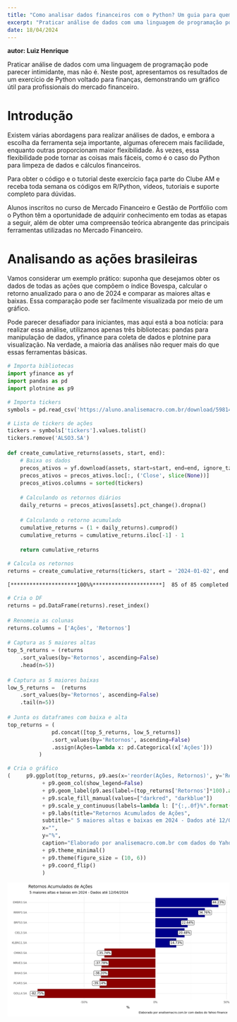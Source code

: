 ```yaml
---
title: "Como analisar dados financeiros com o Python? Um guia para quem deseja sair do Excel"
excerpt: "Praticar análise de dados com uma linguagem de programação pode parecer intimidante, mas não é. Neste post, apresentamos os resultados de um exercício de Python voltado para finanças, demonstrando um gráfico útil para profissionais do mercado financeiro. <br/><img src='/images/portfolio/analise_fin/output_6_0.png'>"
date: 18/04/2024
---
```


**autor: Luiz Henrique**

Praticar análise de dados com uma linguagem de programação pode parecer intimidante, mas não é. Neste post, apresentamos os resultados de um exercício de Python voltado para finanças, demonstrando um gráfico útil para profissionais do mercado financeiro.

# Introdução
Existem várias abordagens para realizar análises de dados, e embora a escolha da ferramenta seja importante, algumas oferecem mais facilidade, enquanto outras proporcionam maior flexibilidade. Às vezes, essa flexibilidade pode tornar as coisas mais fáceis, como é o caso do Python para limpeza de dados e cálculos financeiros.

Para obter o código e o tutorial deste exercício faça parte do Clube AM e receba toda semana os códigos em R/Python, vídeos, tutoriais e suporte completo para dúvidas.

Alunos inscritos no curso de Mercado Financeiro e Gestão de Portfólio com o Python têm a oportunidade de adquirir conhecimento em todas as etapas a seguir, além de obter uma compreensão teórica abrangente das principais ferramentas utilizadas no Mercado Financeiro.

# Analisando as ações brasileiras
Vamos considerar um exemplo prático: suponha que desejamos obter os dados de todas as ações que compõem o índice Bovespa, calcular o retorno anualizado para o ano de 2024 e comparar as maiores altas e baixas. Essa comparação pode ser facilmente visualizada por meio de um gráfico.

Pode parecer desafiador para iniciantes, mas aqui está a boa notícia: para realizar essa análise, utilizamos apenas três bibliotecas: pandas para manipulação de dados, yfinance para coleta de dados e plotnine para visualização. Na verdade, a maioria das análises não requer mais do que essas ferramentas básicas.


```python
# Importa bibliotecas
import yfinance as yf
import pandas as pd
import plotnine as p9
```


```python
# Importa tickers
symbols = pd.read_csv('https://aluno.analisemacro.com.br/download/59814/?tmstv=1713270351', index_col = [0])
```


```python
# Lista de tickers de ações
tickers = symbols['tickers'].values.tolist()
tickers.remove('ALSO3.SA')

def create_cumulative_returns(assets, start, end):
    # Baixa os dados
    precos_ativos = yf.download(assets, start=start, end=end, ignore_tz=True)
    precos_ativos = precos_ativos.loc[:, ('Close', slice(None))]
    precos_ativos.columns = sorted(tickers)

    # Calculando os retornos diários
    daily_returns = precos_ativos[assets].pct_change().dropna()

    # Calculando o retorno acumulado
    cumulative_returns = (1 + daily_returns).cumprod()
    cumulative_returns = cumulative_returns.iloc[-1] - 1

    return cumulative_returns
```


```python
# Calcula os retornos
returns = create_cumulative_returns(tickers, start = '2024-01-02', end = '2024-04-13')
```

    [*********************100%%**********************]  85 of 85 completed
    


```python
# Cria o DF
returns = pd.DataFrame(returns).reset_index()

# Renomeia as colunas
returns.columns = ['Ações', 'Retornos']

# Captura as 5 maiores altas
top_5_returns = (returns
    .sort_values(by='Retornos', ascending=False)
    .head(n=5))

# Captura as 5 maiores baixas
low_5_returns =  (returns
    .sort_values(by='Retornos', ascending=False)
    .tail(n=5))

# Junta os dataframes com baixa e alta
top_returns = (
              pd.concat([top_5_returns, low_5_returns])
              .sort_values(by='Retornos', ascending=False)
              .assign(Ações=lambda x: pd.Categorical(x['Ações']))
          )
```


```python
# Cria o gráfico
(     p9.ggplot(top_returns, p9.aes(x='reorder(Ações, Retornos)', y='Retornos', fill='Retornos > 0'))
           + p9.geom_col(show_legend=False)
           + p9.geom_label(p9.aes(label=(top_returns['Retornos']*100).apply(lambda x: f"{x:.2f}%")), size=10, fill = 'white')
           + p9.scale_fill_manual(values=["darkred", "darkblue"])
           + p9.scale_y_continuous(labels=lambda l: ["{:,.0f}%".format(v * 100) for v in l])
           + p9.labs(title="Retornos Acumulados de Ações",
           subtitle=" 5 maiores altas e baixas em 2024 - Dados até 12/04/2024",
           x="",
           y="%",
           caption="Elaborado por analisemacro.com.br com dados do Yahoo Finance")
           + p9.theme_minimal()
           + p9.theme(figure_size = (10, 6))
           + p9.coord_flip()
           )
```


    
![png](/images/portfolio/analise_fin/output_6_0.png)
    





